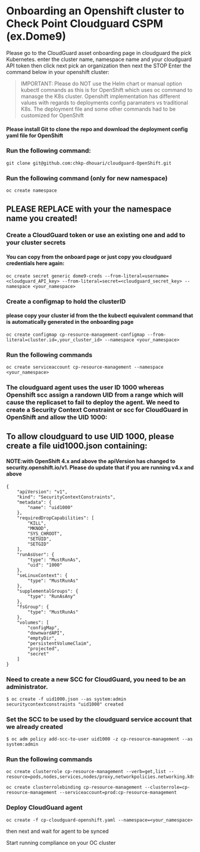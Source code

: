 # Onboarding an Openshift cluster to Check Point Cloudguard CSPM (ex.Dome9)


Please go to the CloudGuard asset onboarding page in cloudguard the pick Kubernetes. enter the cluster name, namespace name and your cloudguard API token then click next pick an organization then next the STOP Enter the command below in your openshift cluster:


> IMPORTANT: Please do NOT use the Helm chart or manual option kubectl comnands as this is for OpenShift which uses oc command to manasge the K8s cluster. Openshift implementation has different values with regards to deployments config paramaters vs traditional K8s. The deployment file and some other commands had to be customized for OpenShift

#### Please install Git to clone the repo and download the deployment config yaml file for OpenShift

### Run the following command:
```
git clone git@github.com:chkp-dhouari/cloudguard-OpenShift.git
```

### Run the following command (only for new namespace)

```
oc create namespace
```

## PLEASE REPLACE with your the namespace name you created!

### Create a CloudGuard token or use an existing one and add to your cluster secrets
#### You can copy from the onboard page or just copy you cloudguard credentials here again:

```
oc create secret generic dome9-creds --from-literal=username=<cloudguard_API_key> --from-literal=secret=<cloudguard_secret_key> --namespace <your_namespace>
```

### Create a configmap to hold the clusterID
#### please copy your cluster id from the the kubectl equivalent command that is automatically generated in the onboarding page

```
oc create configmap cp-resource-management-configmap --from-literal=cluster.id=,your_cluster_id> --namespace <your_namespace>
```

### Run the following commands

```
oc create serviceaccount cp-resource-management --namespace <your_namespace>
```
### The cloudguard agent uses the user ID 1000 whereas Openshift scc assign a randown UID from a range which will cause the replicaset to fail to deploy the agent. We need to create a Security Context Constraint or scc for CloudGuard in OpenShift and allow the UID 1000:

## To allow cloudguard to use UID 1000, please create a file uid1000.json containing:

#### NOTE:with OpenShift 4.x and above the apiVersion has changed to security.openshift.io/v1. Please do update that if you are running v4.x and above

```
{
    "apiVersion": "v1",
    "kind": "SecurityContextConstraints",
    "metadata": {
        "name": "uid1000"
    },
    "requiredDropCapabilities": [
        "KILL",
        "MKNOD",
        "SYS_CHROOT",
        "SETUID",
        "SETGID"
    ],
    "runAsUser": {
        "type": "MustRunAs",
        "uid": "1000"
    },
    "seLinuxContext": {
        "type": "MustRunAs"
    },
    "supplementalGroups": {
        "type": "RunAsAny"
    },
    "fsGroup": {
        "type": "MustRunAs"
    },
    "volumes": [
        "configMap",
        "downwardAPI",
        "emptyDir",
        "persistentVolumeClaim",
        "projected",
        "secret"
    ]
}

```

### Need to create a new SCC for CloudGuard, you need to be an administrator.

```
$ oc create -f uid1000.json --as system:admin
securitycontextconstraints "uid1000" created

```
### Set the SCC to be used by the cloudguard service account that we already created 

```
$ oc adm policy add-scc-to-user uid1000 -z cp-resource-management --as system:admin
```

### Run the following commands
```
oc create clusterrole cp-resource-management --verb=get,list --resource=pods,nodes,services,nodes/proxy,networkpolicies.networking.k8s.io,ingresses.extensions,podsecuritypolicies,roles,rolebindings,clusterroles,clusterrolebindings,serviceaccounts,namespaces
```

```
oc create clusterrolebinding cp-resource-management --clusterrole=cp-resource-management --serviceaccount=prod:cp-resource-management
```

### Deploy CloudGuard agent

```
oc create -f cp-cloudguard-openshift.yaml --namespace=<your_namespace>
```

then next and wait for agent to be synced

Start running compliance on your OC cluster
